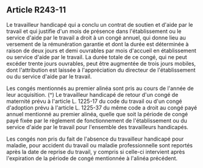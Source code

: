 ## Article R243-11

Le travailleur handicapé qui a conclu un contrat de soutien et d'aide par le travail et qui justifie d'un mois
de présence dans l'établissement ou le service d'aide par le travail a droit à un congé annuel, qui donne lieu
au versement de la rémunération garantie et dont la durée est déterminée à raison de deux jours et demi
ouvrables par mois d'accueil en établissement ou service d'aide par le travail. La durée totale de ce congé,
qui ne peut excéder trente jours ouvrables, peut être augmentée de trois jours mobiles, dont l'attribution est
laissée à l'appréciation du directeur de l'établissement ou du service d'aide par le travail.

Les congés mentionnés au premier alinéa sont pris au cours de l'année de leur acquisition. (^)
Le travailleur handicapé de retour d'un congé de maternité prévu à l'article L. 1225-17 du code du travail ou
d'un congé d'adoption prévu à l'article L. 1225-37 du même code a droit au congé payé annuel mentionné
au premier alinéa, quelle que soit la période de congé payé fixée par le règlement de fonctionnement de
l'établissement ou du service d'aide par le travail pour l'ensemble des travailleurs handicapés.


Les congés non pris du fait de l'absence du travailleur handicapé pour maladie, pour accident du travail ou
maladie professionnelle sont reportés après la date de reprise du travail, y compris si celle-ci intervient après
l'expiration de la période de congé mentionnée à l'alinéa précédent.

